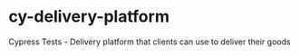 # cy-delivery-platform
Cypress Tests - Delivery platform that clients can use to deliver their goods
